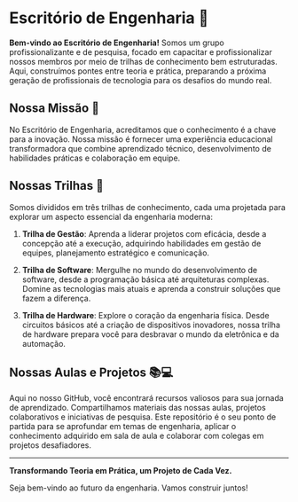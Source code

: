 # Escritório de Engenharia 🚀

**Bem-vindo ao Escritório de Engenharia!** Somos um grupo profissionalizante e de pesquisa, focado em capacitar e profissionalizar nossos membros por meio de trilhas de conhecimento bem estruturadas. Aqui, construímos pontes entre teoria e prática, preparando a próxima geração de profissionais de tecnologia para os desafios do mundo real.

## Nossa Missão 🎯

No Escritório de Engenharia, acreditamos que o conhecimento é a chave para a inovação. Nossa missão é fornecer uma experiência educacional transformadora que combine aprendizado técnico, desenvolvimento de habilidades práticas e colaboração em equipe. 

## Nossas Trilhas 🌟

Somos divididos em três trilhas de conhecimento, cada uma projetada para explorar um aspecto essencial da engenharia moderna:

1. **Trilha de Gestão**: Aprenda a liderar projetos com eficácia, desde a concepção até a execução, adquirindo habilidades em gestão de equipes, planejamento estratégico e comunicação.

2. **Trilha de Software**: Mergulhe no mundo do desenvolvimento de software, desde a programação básica até arquiteturas complexas. Domine as tecnologias mais atuais e aprenda a construir soluções que fazem a diferença.

3. **Trilha de Hardware**: Explore o coração da engenharia física. Desde circuitos básicos até a criação de dispositivos inovadores, nossa trilha de hardware prepara você para desbravar o mundo da eletrônica e da automação.

## Nossas Aulas e Projetos 📚💻

Aqui no nosso GitHub, você encontrará recursos valiosos para sua jornada de aprendizado. Compartilhamos materiais das nossas aulas, projetos colaborativos e iniciativas de pesquisa. Este repositório é o seu ponto de partida para se aprofundar em temas de engenharia, aplicar o conhecimento adquirido em sala de aula e colaborar com colegas em projetos desafiadores.

---

**Transformando Teoria em Prática, um Projeto de Cada Vez.**

Seja bem-vindo ao futuro da engenharia. Vamos construir juntos!
